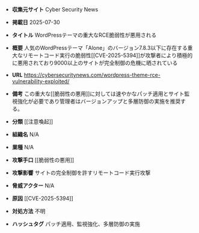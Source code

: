 - **収集元サイト**
Cyber Security News

- **掲載日**
2025-07-30

- **タイトル**
WordPressテーマの重大なRCE脆弱性が悪用される

- **概要**
人気のWordPressテーマ「Alone」のバージョン7.8.3以下に存在する重大なリモートコード実行の脆弱性[[CVE-2025-5394]]が攻撃者により積極的に悪用されており9000以上のサイトが完全制御の危機に晒されている

- **URL**
https://cybersecuritynews.com/wordpress-theme-rce-vulnerability-exploited/

- **備考**
この重大な[[脆弱性の悪用]]に対しては速やかなパッチ適用とサイト監視強化が必要であり管理者はバージョンアップと多層防御の実施を推奨する。

- **分類**
[[注意喚起]]

- **組織名**
N/A

- **業種**
N/A

- **攻撃手口**
[[脆弱性の悪用]]

- **攻撃影響**
サイトの完全制御を許すリモートコード実行攻撃

- **脅威アクター**
N/A

- **原因**
[[CVE-2025-5394]]

- **対処方法**
不明

- **ハッシュタグ**
パッチ適用、監視強化、多層防御の実施
